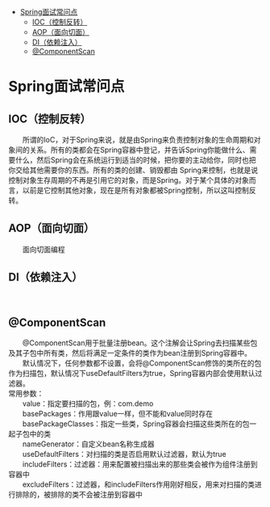 <!-- TOC -->

- [Spring面试常问点](#Spring面试常问点)
    - [IOC（控制反转）](##IOC（控制反转)
    - [AOP（面向切面）](##AOP（面向切面)
    - [DI（依赖注入）](##DI（依赖注入)
    - [@ComponentScan ](##@ComponentScan)
    
<!-- /TOC -->

# Spring面试常问点  

## IOC（控制反转）  

&emsp;&emsp;所谓的IoC，对于Spring来说，就是由Spring来负责控制对象的生命周期和对象间的关系。所有的类都会在Spring容器中登记，并告诉Spring你能做什么、需要什么，然后Spring会在系统运行到适当的时候，把你要的主动给你，同时也把你交给其他需要你的东西。所有的类的创建、销毁都由 Spring来控制，也就是说控制对象生存周期的不再是引用它的对象，而是Spring。对于某个具体的对象而言，以前是它控制其他对象，现在是所有对象都被Spring控制，所以这叫控制反转。  

## AOP（面向切面）  

&emsp;&emsp;面向切面编程

## DI（依赖注入）  

&emsp;&emsp;  

## @ComponentScan  
&emsp;&emsp;@ComponentScan用于批量注册bean。这个注解会让Spring去扫描某些包及其子包中所有类，然后将满足一定条件的类作为bean注册到Spring容器中。  
&emsp;&emsp;默认情况下，任何参数都不设置，会将@ComponentScan修饰的类所在的包作为扫描包，默认情况下useDefaultFilters为true，Spring容器内部会使用默认过滤器。  
常用参数：  
&emsp;&emsp;value：指定要扫描的包，例：com.demo  
&emsp;&emsp;basePackages：作用跟value一样，但不能和value同时存在  
&emsp;&emsp;basePackageClasses：指定一些类，Spring容器会扫描这些类所在的包一起子包中的类  
&emsp;&emsp;nameGenerator：自定义bean名称生成器  
&emsp;&emsp;useDefaultFilters：对扫描的类是否启用默认过滤器，默认为true  
&emsp;&emsp;includeFilters：过滤器：用来配置被扫描出来的那些类会被作为组件注册到容器中  
&emsp;&emsp;excludeFilters：过滤器，和includeFilters作用刚好相反，用来对扫描的类进行排除的，被排除的类不会被注册到容器中  

